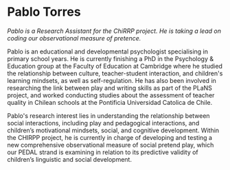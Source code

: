 # Pablo Torres
*Pablo is a Research Assistant for the ChiRRP project. He is taking a lead on coding our observational measure of pretence.*

Pablo is an educational and developmental psychologist specialising in primary school years. He is currently finishing a PhD in the Psychology & Education group at the Faculty of Education at Cambridge where he studied the relationship between culture, teacher-student interaction, and children's learning mindsets, as well as self-regulation. He has also been involved in researching the link between play and writing skills as part of the PLaNS project, and worked conducting studies about the assessment of teacher quality in Chilean schools at the Pontificia Universidad Catolica de Chile.

Pablo's research interest lies in understanding the relationship between social interactions, including play and pedagogical interactions, and children’s motivational mindsets, social, and cognitive development. Within the CHIRPP project, he is currently in charge of developing and testing a new comprehensive observational measure of social pretend play, which our PEDAL strand is examining in relation to its predictive validity of children’s linguistic and social development.
